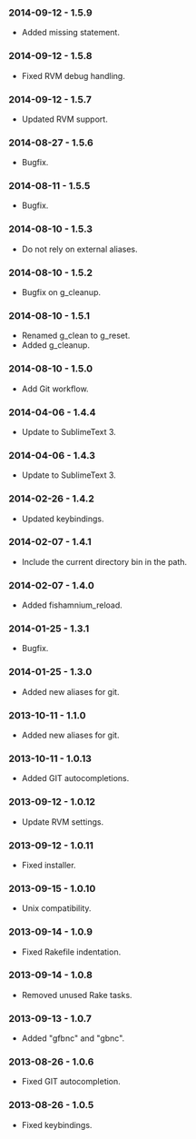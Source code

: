 ### 2014-09-12 - 1.5.9

* Added missing statement.

### 2014-09-12 - 1.5.8

* Fixed RVM debug handling.

### 2014-09-12 - 1.5.7

* Updated RVM support.

### 2014-08-27 - 1.5.6

* Bugfix.

### 2014-08-11 - 1.5.5

* Bugfix.

### 2014-08-10 - 1.5.3

* Do not rely on external aliases.

### 2014-08-10 - 1.5.2

* Bugfix on g_cleanup.

### 2014-08-10 - 1.5.1

* Renamed g_clean to g_reset.
* Added g_cleanup.

### 2014-08-10 - 1.5.0

* Add Git workflow.

### 2014-04-06 - 1.4.4

* Update to SublimeText 3.

### 2014-04-06 - 1.4.3

* Update to SublimeText 3.

### 2014-02-26 - 1.4.2

* Updated keybindings.

### 2014-02-07 - 1.4.1

* Include the current directory bin in the path.

### 2014-02-07 - 1.4.0

* Added fishamnium_reload.

### 2014-01-25 - 1.3.1

* Bugfix.

### 2014-01-25 - 1.3.0

* Added new aliases for git.

### 2013-10-11 - 1.1.0

* Added new aliases for git.

### 2013-10-11 - 1.0.13

* Added GIT autocompletions.

### 2013-09-12 - 1.0.12

* Update RVM settings.

### 2013-09-12 - 1.0.11

* Fixed installer.

### 2013-09-15 - 1.0.10

* Unix compatibility.

### 2013-09-14 - 1.0.9

* Fixed Rakefile indentation.

### 2013-09-14 - 1.0.8

* Removed unused Rake tasks.

### 2013-09-13 - 1.0.7

* Added "gfbnc" and "gbnc".

### 2013-08-26 - 1.0.6

* Fixed GIT autocompletion.

### 2013-08-26 - 1.0.5

* Fixed keybindings.
